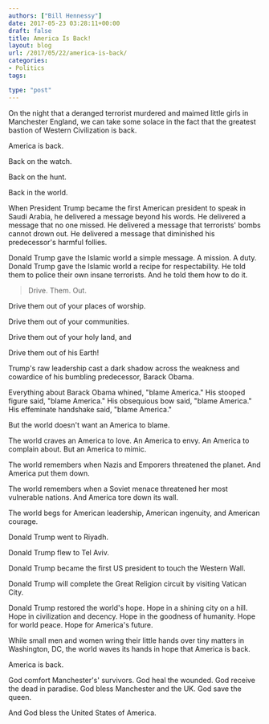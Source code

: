 ```yaml
---
authors: ["Bill Hennessy"]
date: 2017-05-23 03:28:11+00:00
draft: false
title: America Is Back!
layout: blog
url: /2017/05/22/america-is-back/
categories:
- Politics
tags:

type: "post"
---
```


On the night that a deranged terrorist murdered and maimed little girls in Manchester England, we can take some solace in the fact that the greatest bastion of Western Civilization is back.

America is back.

Back on the watch.

Back on the hunt.

Back in the world.

When President Trump became the first American president to speak in Saudi Arabia, he delivered a message beyond his words. He delivered a message that no one missed. He delivered a message that terrorists' bombs cannot drown out. He delivered a message that diminished his predecessor's harmful follies.

Donald Trump gave the Islamic world a simple message. A mission. A duty. Donald Trump gave the Islamic world a recipe for respectability. He told them to police their own insane terrorists. And he told them how to do it.



> Drive. Them. Out.

Drive them out of your places of worship.

Drive them out of your communities.

Drive them out of your holy land, and

Drive them out of his Earth!



Trump's raw leadership cast a dark shadow across the weakness and cowardice of his bumbling predecessor, Barack Obama.

Everything about Barack Obama whined, "blame America." His stooped figure said, "blame America." His obsequious bow said, "blame America." His effeminate handshake said, "blame America."

But the world doesn't want an America to blame.

The world craves an America to love. An America to envy. An America to complain about. But an America to mimic.

The world remembers when Nazis and Emporers threatened the planet. And America put them down.

The world remembers when a Soviet menace threatened her most vulnerable nations. And America tore down its wall.

The world begs for American leadership, American ingenuity, and American courage.

Donald Trump went to Riyadh.

Donald Trump flew to Tel Aviv.

Donald Trump became the first US president to touch the Western Wall.

Donald Trump will complete the Great Religion circuit by visiting Vatican City.

Donald Trump restored the world's hope. Hope in a shining city on a hill. Hope in civilization and decency. Hope in the goodness of humanity. Hope for world peace. Hope for America's future.

While small men and women wring their little hands over tiny matters in Washington, DC, the world waves its hands in hope that America is back.

America is back.

God comfort Manchester's' survivors. God heal the wounded. God receive the dead in paradise. God bless Manchester and the UK. God save the queen.

And God bless the United States of America.


